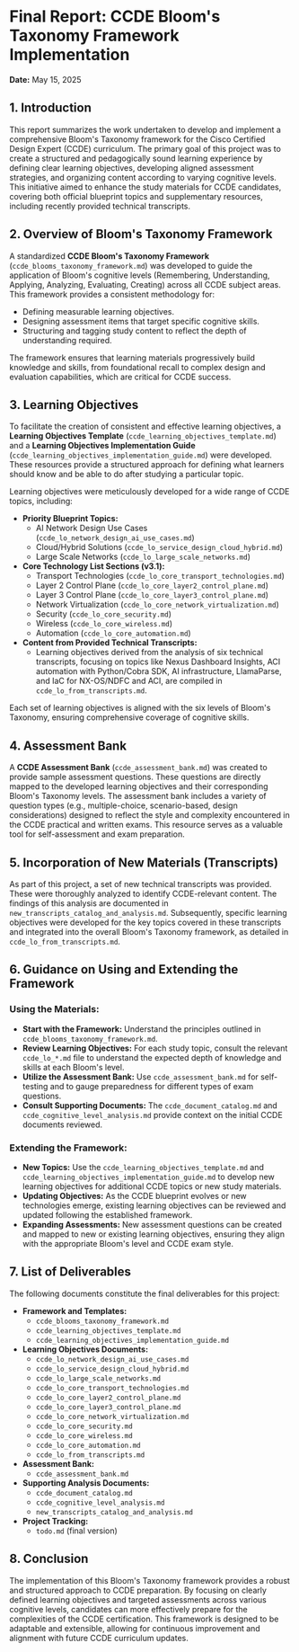 # Final Report: CCDE Bloom's Taxonomy Framework Implementation

**Date:** May 15, 2025

## 1. Introduction

This report summarizes the work undertaken to develop and implement a comprehensive Bloom's Taxonomy framework for the Cisco Certified Design Expert (CCDE) curriculum. The primary goal of this project was to create a structured and pedagogically sound learning experience by defining clear learning objectives, developing aligned assessment strategies, and organizing content according to varying cognitive levels. This initiative aimed to enhance the study materials for CCDE candidates, covering both official blueprint topics and supplementary resources, including recently provided technical transcripts.

## 2. Overview of Bloom's Taxonomy Framework

A standardized **CCDE Bloom's Taxonomy Framework** (`ccde_blooms_taxonomy_framework.md`) was developed to guide the application of Bloom's cognitive levels (Remembering, Understanding, Applying, Analyzing, Evaluating, Creating) across all CCDE subject areas. This framework provides a consistent methodology for:

*   Defining measurable learning objectives.
*   Designing assessment items that target specific cognitive skills.
*   Structuring and tagging study content to reflect the depth of understanding required.

The framework ensures that learning materials progressively build knowledge and skills, from foundational recall to complex design and evaluation capabilities, which are critical for CCDE success.

## 3. Learning Objectives

To facilitate the creation of consistent and effective learning objectives, a **Learning Objectives Template** (`ccde_learning_objectives_template.md`) and a **Learning Objectives Implementation Guide** (`ccde_learning_objectives_implementation_guide.md`) were developed. These resources provide a structured approach for defining what learners should know and be able to do after studying a particular topic.

Learning objectives were meticulously developed for a wide range of CCDE topics, including:

*   **Priority Blueprint Topics:**
    *   AI Network Design Use Cases (`ccde_lo_network_design_ai_use_cases.md`)
    *   Cloud/Hybrid Solutions (`ccde_lo_service_design_cloud_hybrid.md`)
    *   Large Scale Networks (`ccde_lo_large_scale_networks.md`)
*   **Core Technology List Sections (v3.1):**
    *   Transport Technologies (`ccde_lo_core_transport_technologies.md`)
    *   Layer 2 Control Plane (`ccde_lo_core_layer2_control_plane.md`)
    *   Layer 3 Control Plane (`ccde_lo_core_layer3_control_plane.md`)
    *   Network Virtualization (`ccde_lo_core_network_virtualization.md`)
    *   Security (`ccde_lo_core_security.md`)
    *   Wireless (`ccde_lo_core_wireless.md`)
    *   Automation (`ccde_lo_core_automation.md`)
*   **Content from Provided Technical Transcripts:**
    *   Learning objectives derived from the analysis of six technical transcripts, focusing on topics like Nexus Dashboard Insights, ACI automation with Python/Cobra SDK, AI infrastructure, LlamaParse, and IaC for NX-OS/NDFC and ACI, are compiled in `ccde_lo_from_transcripts.md`.

Each set of learning objectives is aligned with the six levels of Bloom's Taxonomy, ensuring comprehensive coverage of cognitive skills.

## 4. Assessment Bank

A **CCDE Assessment Bank** (`ccde_assessment_bank.md`) was created to provide sample assessment questions. These questions are directly mapped to the developed learning objectives and their corresponding Bloom's Taxonomy levels. The assessment bank includes a variety of question types (e.g., multiple-choice, scenario-based, design considerations) designed to reflect the style and complexity encountered in the CCDE practical and written exams. This resource serves as a valuable tool for self-assessment and exam preparation.

## 5. Incorporation of New Materials (Transcripts)

As part of this project, a set of new technical transcripts was provided. These were thoroughly analyzed to identify CCDE-relevant content. The findings of this analysis are documented in `new_transcripts_catalog_and_analysis.md`. Subsequently, specific learning objectives were developed for the key topics covered in these transcripts and integrated into the overall Bloom's Taxonomy framework, as detailed in `ccde_lo_from_transcripts.md`.

## 6. Guidance on Using and Extending the Framework

### Using the Materials:
*   **Start with the Framework:** Understand the principles outlined in `ccde_blooms_taxonomy_framework.md`.
*   **Review Learning Objectives:** For each study topic, consult the relevant `ccde_lo_*.md` file to understand the expected depth of knowledge and skills at each Bloom's level.
*   **Utilize the Assessment Bank:** Use `ccde_assessment_bank.md` for self-testing and to gauge preparedness for different types of exam questions.
*   **Consult Supporting Documents:** The `ccde_document_catalog.md` and `ccde_cognitive_level_analysis.md` provide context on the initial CCDE documents reviewed.

### Extending the Framework:
*   **New Topics:** Use the `ccde_learning_objectives_template.md` and `ccde_learning_objectives_implementation_guide.md` to develop new learning objectives for additional CCDE topics or new study materials.
*   **Updating Objectives:** As the CCDE blueprint evolves or new technologies emerge, existing learning objectives can be reviewed and updated following the established framework.
*   **Expanding Assessments:** New assessment questions can be created and mapped to new or existing learning objectives, ensuring they align with the appropriate Bloom's level and CCDE exam style.

## 7. List of Deliverables

The following documents constitute the final deliverables for this project:

*   **Framework and Templates:**
    *   `ccde_blooms_taxonomy_framework.md`
    *   `ccde_learning_objectives_template.md`
    *   `ccde_learning_objectives_implementation_guide.md`
*   **Learning Objectives Documents:**
    *   `ccde_lo_network_design_ai_use_cases.md`
    *   `ccde_lo_service_design_cloud_hybrid.md`
    *   `ccde_lo_large_scale_networks.md`
    *   `ccde_lo_core_transport_technologies.md`
    *   `ccde_lo_core_layer2_control_plane.md`
    *   `ccde_lo_core_layer3_control_plane.md`
    *   `ccde_lo_core_network_virtualization.md`
    *   `ccde_lo_core_security.md`
    *   `ccde_lo_core_wireless.md`
    *   `ccde_lo_core_automation.md`
    *   `ccde_lo_from_transcripts.md`
*   **Assessment Bank:**
    *   `ccde_assessment_bank.md`
*   **Supporting Analysis Documents:**
    *   `ccde_document_catalog.md`
    *   `ccde_cognitive_level_analysis.md`
    *   `new_transcripts_catalog_and_analysis.md`
*   **Project Tracking:**
    *   `todo.md` (final version)

## 8. Conclusion

The implementation of this Bloom's Taxonomy framework provides a robust and structured approach to CCDE preparation. By focusing on clearly defined learning objectives and targeted assessments across various cognitive levels, candidates can more effectively prepare for the complexities of the CCDE certification. This framework is designed to be adaptable and extensible, allowing for continuous improvement and alignment with future CCDE curriculum updates.

